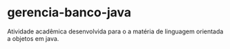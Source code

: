 # gerencia-banco-java
Atividade acadêmica desenvolvida para o a matéria de linguagem orientada a objetos em java.
